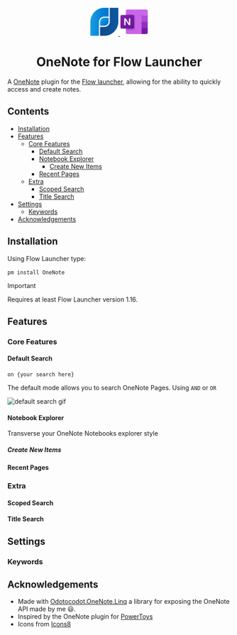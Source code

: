  <p align="center">
	<a href="https://flowlauncher.com">
		<img src="doc/flow.png" width=12.5%>
	</a>
	<a href="https://www.microsoft.com/en-gb/microsoft-365/onenote/digital-note-taking-app">
		<img src= "doc/onenote.png" width=12.5%>
	</a>
</p>
<h1 align="center">OneNote for Flow Launcher</h1>

A [OneNote](https://www.microsoft.com/en-gb/microsoft-365/onenote/digital-note-taking-app) plugin for the [Flow launcher](https://github.com/Flow-Launcher/Flow.Launcher), allowing for the ability to quickly access and create notes.

<!-- omit from toc -->
## Contents 
- [Installation](#installation)
- [Features](#features)
	- [Core Features](#core-features)
		- [Default Search](#default-search)
		- [Notebook Explorer](#notebook-explorer)
			- [Create New Items](#create-new-items)
		- [Recent Pages](#recent-pages)
	- [Extra](#extra)
		- [Scoped Search](#scoped-search)
		- [Title Search](#title-search)
- [Settings](#settings)
	- [Keywords](#keywords)
- [Acknowledgements](#acknowledgements)

## Installation
Using Flow Launcher type:
```
pm install OneNote
```
> [!IMPORTANT]
> Requires at least Flow Launcher version 1.16.

## Features
### Core Features 
#### Default Search
```
on {your search here}
```
The default mode allows you to search OneNote Pages.
Using `AND` or `OR`

![default search gif](doc/) 

#### Notebook Explorer

Transverse your OneNote Notebooks explorer style

##### Create New Items

#### Recent Pages

### Extra

#### Scoped Search

#### Title Search


## Settings

### Keywords

## Acknowledgements

- Made with [Odotocodot.OneNote.Linq](https://github.com/Odotocodot.OneNote.Linq) a library for exposing the OneNote API made by me :smiley:.
- Inspired by the OneNote plugin for [PowerToys](https://github.com/microsoft/PowerToys/tree/main/src/modules/launcher/Plugins/Microsoft.PowerToys.Run.Plugin.OneNote)
- Icons from [Icons8](https://icons8.com)